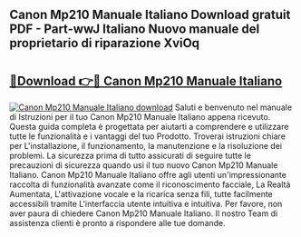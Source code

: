 ## Canon Mp210 Manuale Italiano Download gratuit PDF - Part-wwJ Italiano Nuovo manuale del proprietario di riparazione XviOq

# <h2><a href="http://dffb88b.blite.top/?on=Canon+Mp210+Manuale+Italiano">🔗Download 👉🔴 Canon Mp210 Manuale Italiano</a></h2>

[![Canon Mp210 Manuale Italiano download](https://i.imgur.com/lujVjoI.png)](http://dffb88b.blite.top/?on=Canon+Mp210+Manuale+Italiano)
Saluti e benvenuto nel manuale di Istruzioni per il tuo Canon Mp210 Manuale Italiano appena ricevuto. Questa guida completa è progettata per aiutarti a comprendere e utilizzare tutte le funzionalità e i vantaggi del tuo Prodotto. Troverai istruzioni chiare per L'installazione, il funzionamento, la manutenzione e la risoluzione dei problemi. La sicurezza prima di tutto assicurati di seguire tutte le precauzioni di sicurezza quando usi il tuo nuovo Canon Mp210 Manuale Italiano. Canon Mp210 Manuale Italiano offre agli utenti un'impressionante raccolta di funzionalità avanzate come il riconoscimento facciale, La Realtà Aumentata, L'attivazione vocale e la ricarica senza fili, tutte facilmente accessibili tramite L'interfaccia utente intuitiva e intuitiva. Per favore, non aver paura di chiedere Canon Mp210 Manuale Italiano. Il nostro Team di assistenza clienti è pronto a rispondere alle tue domande.
